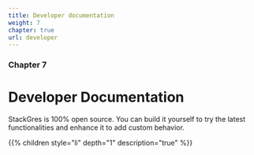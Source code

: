 ```yaml
---
title: Developer documentation
weight: 7
chapter: true
url: developer
---
```


### Chapter 7

# Developer Documentation

StackGres is 100% open source.
You can build it yourself to try the latest functionalities and enhance it to add custom behavior.


{{% children style="li" depth="1" description="true" %}}
